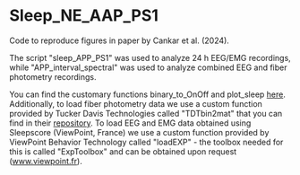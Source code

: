 # Sleep_NE_AAP_PS1

Code to reproduce figures in paper by Cankar et al. (2024).

The script "sleep_APP_PS1" was used to analyze 24 h EEG/EMG recordings, while "APP_interval_spectral" was used to analyze combined EEG and fiber photometry recordings.

You can find the customary functions binary_to_OnOff and plot_sleep [here](https://github.com/MieAndersen/NE-oscillations/tree/main/functions). Additionally, to load fiber photometry data we use a custom function provided by Tucker Davis Technologies called "TDTbin2mat" that you can find in their [repository](https://github.com/tdtneuro/TDTMatlabSDK). To load EEG and EMG data obtained using Sleepscore (ViewPoint, France) we use a custom function provided by ViewPoint Behavior Technology called "loadEXP" - the toolbox needed for this is called "ExpToolbox" and can be obtained upon request (www.viewpoint.fr).
